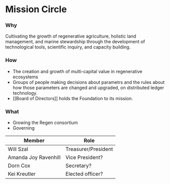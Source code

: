 # Mission Circle
### Why
Cultivating the growth of regenerative agriculture, holistic land management, and marine stewardship through the development of technological tools, scientific inquiry, and capacity building.

### How
- The creation and growth of multi-capital value in regenerative ecosystems
- Groups of people making decisions about parametrs and the rules about how those parameters are changed and upgraded, on distributed ledger technology.  
- [[Board of Directors]] holds the Foundation to its mission.

### What
- Growing the Regen consortium
- Governing 

| Member | Role | 
|---|---|
| Will Szal | Treasurer/President | (lead link to general circle?)
| Amanda Joy Ravenhill | Vice President? |
| Dorn Cox | Secretary? |
| Kei Kreutler | Elected officer? |
